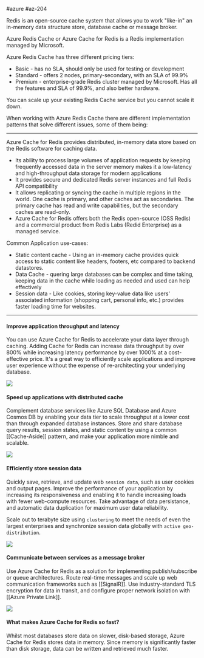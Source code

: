 #azure #az-204 

Redis is an open-source cache system that allows you to work "like-in" an in-memory data structure store, database cache or message broker.

Azure Redis Cache or Azure Cache for Redis is a Redis implementation managed by Microsoft.

Azure Redis Cache has three different pricing tiers:
- Basic - has no SLA, should only be used for testing or development
- Standard - offers 2 nodes, primary-secondary, with an SLA of 99.9%
- Premium - enterprise-grade Redis cluster managed by Microsoft. Has all the features and SLA of 99.9%, and also better hardware.

You can scale up your existing Redis Cache service but you cannot scale it down.

When working with Azure Redis Cache there are different implementation patterns that solve different issues, some of them being:

---

Azure Cache for Redis provides distributed, in-memory data store based on the Redis software for caching data.
- Its ability to process large volumes of application requests by keeping frequently accessed data in the server memory makes it a low-latency and high-throughput data storage for modern applications
- It provides secure and dedicated Redis server instances and full Redis API compatibility
- It allows replicating or syncing the cache in multiple regions in the world. One cache is primary, and other caches act as secondaries. The primary cache has read and write capabilities, but the secondary caches are read-only.
- Azure Cache for Redis offers both the Redis open-source (OSS Redis) and a commercial product from Redis Labs (Redid Enterprise) as a managed service.

Common Application use-cases:
- Static content cache - Using an in-memory cache provides quick access to static content like headers, footers, etc compared to backend datastores.
- Data Cache - quering large databases can be complex and time taking, keeping data in the cache while loading as needed and used can help effectively
- Session data - Like cookies, storing key-value data like users' associated information (shopping cart, personal info, etc.) provides faster loading time for websites.

---

#### Improve application throughput and latency
You can use Azure Cache for Redis to accelerate your data layer through caching. Adding Cache for Redis can increase data throughput by over 800% while increasing latency performance by over 1000% at a cost-effective price. It's a great way to efficiently scale applications and improve user experience without the expense of re-architecting your underlying database.

![](https://azurecomcdn.azureedge.net/cvt-7ca8746392da060c8c7ccdd8f3f176ebcb01259c478514039274c8084a8e749a/images/page/products/cache/latency.png)


#### Speed up applications with distributed cache
Complement database services like Azure SQL Database and Azure Cosmos DB by enabling your data tier to scale throughput at a lower cost than through expanded database instances. Store and share database query results, session states, and static content by using a common [[Cache-Aside]] pattern, and make your application more nimble and scalable.

![](https://azurecomcdn.azureedge.net/cvt-7ca8746392da060c8c7ccdd8f3f176ebcb01259c478514039274c8084a8e749a/images/page/products/cache/distributed-cache.png)

#### Efficiently store session data
Quickly save, retrieve, and update web `session data`, such as user cookies and output pages. Improve the performance of your application by increasing its responsiveness and enabling it to handle increasing loads with fewer web-compute resources. Take advantage of data persistance, and automatic data duplication for maximum user data reliability.

Scale out to terabyte size using `clustering` to meet the needs of even the largest enterprises and synchronize session data globally with `active geo-distribution`.

![](https://azurecomcdn.azureedge.net/cvt-7ca8746392da060c8c7ccdd8f3f176ebcb01259c478514039274c8084a8e749a/images/page/products/cache/session-store.png)

#### Communicate between services as a message broker
Use Azure Cache for Redis as a solution for implementing publish/subscribe or queue architectures. Route real-time messages and scale up web communication frameworks such as [[SignalR]]. Use industry-standard TLS encryption for data in transit, and configure proper network isolation with [[Azure Private Link]].

![](https://azurecomcdn.azureedge.net/cvt-7ca8746392da060c8c7ccdd8f3f176ebcb01259c478514039274c8084a8e749a/images/page/products/cache/message-broker.png)

#### What makes Azure Cache for Redis so fast?
Whilst most databases store data on slower, disk-based storage, Azure Cache for Redis stores data in memory. Since memory is significantly faster than disk storage, data can be written and retrieved much faster.